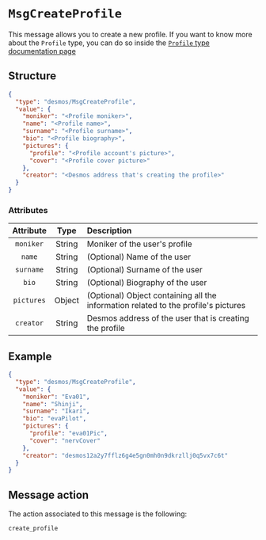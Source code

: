 # `MsgCreateProfile`
This message allows you to create a new profile.
If you want to know more about the `Profile` type, you can do so inside the [`Profile` type documentation page](../../types/profile.md)

## Structure
````json
{
  "type": "desmos/MsgCreateProfile",
  "value": {
    "moniker": "<Profile moniker>",
    "name": "<Profile name>",
    "surname": "<Profile surname>",
    "bio": "<Profile biography>",
    "pictures": {
      "profile": "<Profile account's picture>",
      "cover": "<Profile cover picture>"
    },
    "creator": "<Desmos address that's creating the profile>"
  }
}
````

### Attributes
| Attribute | Type | Description |
| :-------: | :----: | :-------- |
| `moniker` | String | Moniker of the user's profile |
| `name` | String | (Optional) Name of the user |
| `surname` | String | (Optional) Surname of the user |
| `bio` | String | (Optional) Biography of the user |
| `pictures` | Object | (Optional) Object containing all the information related to the profile's pictures |
| `creator` | String | Desmos address of the user that is creating the profile |

## Example
````json
{
  "type": "desmos/MsgCreateProfile",
  "value": {
    "moniker": "Eva01",
    "name": "Shinji",
    "surname": "Ikari",
    "bio": "evaPilot",
    "pictures": {
      "profile": "eva01Pic",
      "cover": "nervCover"
    },
    "creator": "desmos12a2y7fflz6g4e5gn0mh0n9dkrzllj0q5vx7c6t"
  }
}
````

## Message action
The action associated to this message is the following:

```
create_profile
```